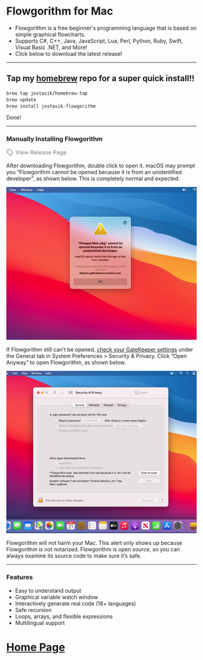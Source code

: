# Flowgorithm for Mac

 - Flowgorithm is a free beginner's programming language that is based on simple graphical flowcharts. 
 - Supports C#, C++, Java, JavaScript, Lua, Perl, Python, Ruby, Swift, Visual Basic .NET, and More!
 - Click below to download the latest release!
<p align="center">

---

## Tap my [homebrew](https://brew.sh) repo for a super quick install!!

```bash
brew tap jostasik/homebrew-tap
brew update
brew install jostasik-flowgorithm
```

Done!

---

### Manually Installing Flowgorithm

<a href="https://github.com/jostasik/Flowgorithm-MacOS/releases" alt="View Release Page"><img width="160" height="18" src="screenshots/release-button.png" alt="View Release Page"></a>
</p>

After downloading Flowgorithm, double click to open it. macOS may prompt you “Flowgorithm cannot be opened because it is from an unidentified developer”, as shown below. This is completely normal and expected.

![](screenshots/unidentified-developer.jpg)

If Flowgorithm still can’t be opened, [check your GateKeeper settings](https://support.apple.com/en-us/HT202491) under the General tab in System Preferences > Security & Privacy. Click “Open Anyway” to open Flowgorithm, as shown below.

![](screenshots/open-anyway.jpg)

Flowgorithm will not harm your Mac. This alert only shows up because Flowgorithm is not notarized. Flowgorithm is open source, so you can always examine its source code to make sure it’s safe.

---

### Features 

- Easy to understand output
- Graphical variable watch window
- Interactively generate real code (18+ languages)
- Safe recursion
- Loops, arrays, and flexible expressions
- Multilingual support

# [Home Page](http://www.flowgorithm.org/index.html#Features)
